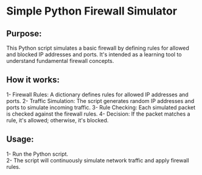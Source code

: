 # Simple Python Firewall Simulator

## Purpose:
This Python script simulates a basic firewall by defining rules for allowed and blocked IP addresses and ports. It's intended as a learning tool to understand fundamental firewall concepts.

## How it works:
1- Firewall Rules: A dictionary defines rules for allowed IP addresses and ports.
2- Traffic Simulation: The script generates random IP addresses and ports to simulate incoming traffic.
3- Rule Checking: Each simulated packet is checked against the firewall rules.
4- Decision: If the packet matches a rule, it's allowed; otherwise, it's blocked.

## Usage:
1- Run the Python script.<br>
2- The script will continuously simulate network traffic and apply firewall rules.